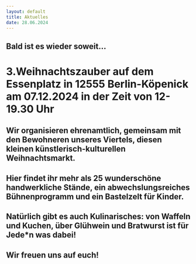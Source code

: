 ```yaml
---
layout: default
title: Aktuelles
date: 28.06.2024
---
```

## Bald ist es wieder soweit...
# 3.Weihnachtszauber auf dem Essenplatz in 12555 Berlin-Köpenick am 07.12.2024 in der Zeit von 12-19.30 Uhr

## Wir organisieren ehrenamtlich, gemeinsam mit den Bewohneren unseres Viertels, diesen kleinen künstlerisch-kulturellen Weihnachtsmarkt. 
## Hier findet ihr mehr als 25 wunderschöne handwerkliche Stände, ein abwechslungsreiches Bühnenprogramm und ein Bastelzelt für Kinder.
## Natürlich gibt es auch Kulinarisches: von Waffeln und Kuchen, über Glühwein und Bratwurst ist für Jede*n was dabei!
## Wir freuen uns auf euch!



